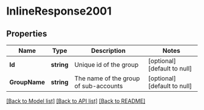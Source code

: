 # InlineResponse2001

## Properties
Name | Type | Description | Notes
------------ | ------------- | ------------- | -------------
**Id** | **string** | Unique id of the group | [optional] [default to null]
**GroupName** | **string** | The name of the group of sub-accounts | [optional] [default to null]

[[Back to Model list]](../README.md#documentation-for-models) [[Back to API list]](../README.md#documentation-for-api-endpoints) [[Back to README]](../README.md)


